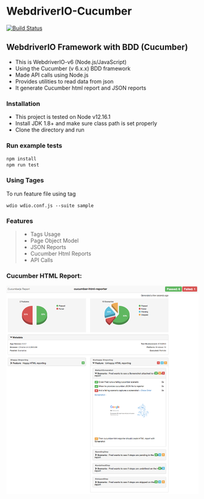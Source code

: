 # WebdriverIO-Cucumber

[![Build Status](https://travis-ci.org/joemccann/dillinger.svg?branch=master)](https://travis-ci.org/joemccann/dillinger)

## WebdriverIO Framework with BDD (Cucumber)
- This is WebdriverIO-v6 (Node.js/JavaScript)
- Using the Cucumber (v 6.x.x) BDD framework
- Made API calls using Node.js
- Provides utilities to read data from json
- It generate Cucumber html report and JSON reports

### Installation
- This project is tested on Node v12.16.1 
- Install JDK 1.8+ and make sure class path is set properly
- Clone the directory and run

### Run example tests
```
npm install
npm run test
```
### Using Tages 
To run feature file using tag
```
wdio wdio.conf.js --suite sample
```
### Features

> * Tags Usage
> * Page Object Model
> * JSON Reports
> * Cucumber Html Reports
> * API Calls

### Cucumber HTML Report:

![](https://github.com/gkushang/cucumber-html-reporter/raw/HEAD/samples/html_report_snapshots/cucumber_report_bootstrap_snapshot.png)
